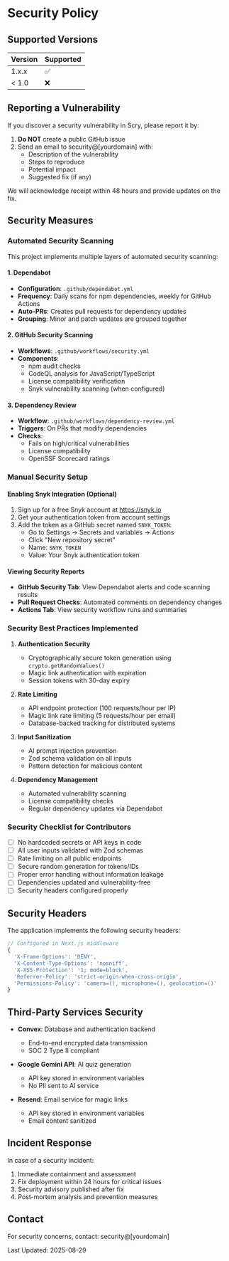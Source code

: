 # Security Policy

## Supported Versions

| Version | Supported          |
| ------- | ------------------ |
| 1.x.x   | :white_check_mark: |
| < 1.0   | :x:                |

## Reporting a Vulnerability

If you discover a security vulnerability in Scry, please report it by:

1. **Do NOT** create a public GitHub issue
2. Send an email to security@[yourdomain] with:
   - Description of the vulnerability
   - Steps to reproduce
   - Potential impact
   - Suggested fix (if any)

We will acknowledge receipt within 48 hours and provide updates on the fix.

## Security Measures

### Automated Security Scanning

This project implements multiple layers of automated security scanning:

#### 1. Dependabot
- **Configuration**: `.github/dependabot.yml`
- **Frequency**: Daily scans for npm dependencies, weekly for GitHub Actions
- **Auto-PRs**: Creates pull requests for dependency updates
- **Grouping**: Minor and patch updates are grouped together

#### 2. GitHub Security Scanning
- **Workflows**: `.github/workflows/security.yml`
- **Components**:
  - npm audit checks
  - CodeQL analysis for JavaScript/TypeScript
  - License compatibility verification
  - Snyk vulnerability scanning (when configured)

#### 3. Dependency Review
- **Workflow**: `.github/workflows/dependency-review.yml`
- **Triggers**: On PRs that modify dependencies
- **Checks**: 
  - Fails on high/critical vulnerabilities
  - License compatibility
  - OpenSSF Scorecard ratings

### Manual Security Setup

#### Enabling Snyk Integration (Optional)
1. Sign up for a free Snyk account at https://snyk.io
2. Get your authentication token from account settings
3. Add the token as a GitHub secret named `SNYK_TOKEN`:
   - Go to Settings → Secrets and variables → Actions
   - Click "New repository secret"
   - Name: `SNYK_TOKEN`
   - Value: Your Snyk authentication token

#### Viewing Security Reports
- **GitHub Security Tab**: View Dependabot alerts and code scanning results
- **Pull Request Checks**: Automated comments on dependency changes
- **Actions Tab**: View security workflow runs and summaries

### Security Best Practices Implemented

1. **Authentication Security**
   - Cryptographically secure token generation using `crypto.getRandomValues()`
   - Magic link authentication with expiration
   - Session tokens with 30-day expiry

2. **Rate Limiting**
   - API endpoint protection (100 requests/hour per IP)
   - Magic link rate limiting (5 requests/hour per email)
   - Database-backed tracking for distributed systems

3. **Input Sanitization**
   - AI prompt injection prevention
   - Zod schema validation on all inputs
   - Pattern detection for malicious content

4. **Dependency Management**
   - Automated vulnerability scanning
   - License compatibility checks
   - Regular dependency updates via Dependabot

### Security Checklist for Contributors

- [ ] No hardcoded secrets or API keys in code
- [ ] All user inputs validated with Zod schemas
- [ ] Rate limiting on all public endpoints
- [ ] Secure random generation for tokens/IDs
- [ ] Proper error handling without information leakage
- [ ] Dependencies updated and vulnerability-free
- [ ] Security headers configured properly

## Security Headers

The application implements the following security headers:

```typescript
// Configured in Next.js middleware
{
  'X-Frame-Options': 'DENY',
  'X-Content-Type-Options': 'nosniff',
  'X-XSS-Protection': '1; mode=block',
  'Referrer-Policy': 'strict-origin-when-cross-origin',
  'Permissions-Policy': 'camera=(), microphone=(), geolocation=()'
}
```

## Third-Party Services Security

- **Convex**: Database and authentication backend
  - End-to-end encrypted data transmission
  - SOC 2 Type II compliant
  
- **Google Gemini API**: AI quiz generation
  - API key stored in environment variables
  - No PII sent to AI service
  
- **Resend**: Email service for magic links
  - API key stored in environment variables
  - Email content sanitized

## Incident Response

In case of a security incident:

1. Immediate containment and assessment
2. Fix deployment within 24 hours for critical issues
3. Security advisory published after fix
4. Post-mortem analysis and prevention measures

## Contact

For security concerns, contact: security@[yourdomain]

Last Updated: 2025-08-29
